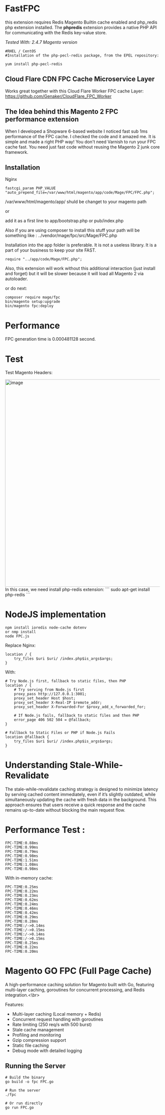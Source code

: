 # FastFPC
this extension requires Redis Magento Builtin cache enabled and  php_redis php extension installed.
The **phpredis** extension provides a native PHP API for communicating with the Redis key-value store. 

*Tested With: 2.4.7 Magento version*
```
#RHEL / CentOS
#Installation of the php-pecl-redis package, from the EPEL repository:

yum install php-pecl-redis
```
## Cloud Flare CDN FPC Cache Microservice Layer 

Works great together with this Cloud Flare Worker FPC cache Layer:
https://github.com/Genaker/CloudFlare_FPC_Worker


## The Idea behind this Magento 2 FPC performance extension 

When I developed a Shopware 6-based website I noticed fast sub 1ms performance of the FPC cache. I checked the code and it amazed me. It is simple and made a right PHP  way! You don't need Varnish to run your FPC cache fast. You need just fast code without reusing the Magento 2 junk core framework.

## Installation 

Nginx 

```
fastcgi_param PHP_VALUE "auto_prepend_file=/var/www/html/magento/app/code/Mage/FPC/FPC.php";
```
/var/www/html/magento/app/ shuld be changet to your magento path 

or 

add it as a first line to app/bootstrap.php or pub/index.php

Also if you are using composer to install this stuff your path will be something like : ../vendor/mage/fpc/src/Mage/FPC.php

Installation into the app folder is preferable.  It is not a useless library. It is a part of your business to keep your site FAST. 

```
require "../app/code/Mage/FPC.php";
```

Also, this extension will work without this additional interaction (just install and forget) but it will be slower because it will load all Magento 2 via autoloader.

or do next:

```
composer require mage/fpc
bin/magento setup:upgrade
bin/magento fpc:deploy
```

# Performance

FPC generation time is 0.000481128 second.

# Test 

Test Magento Headers: 

<img width="675" alt="image" src="https://github.com/user-attachments/assets/52656300-096c-4e9c-8900-1f5bd9b1c882" />
</br>
In this case, we need install php-redis extension:
```
sudo apt-get install php-redis 
```

# NodeJS implementation

```
npm install ioredis node-cache dotenv
or nmp install
node FPC.js
```
Replace Nginx:
```
location / {
    try_files $uri $uri/ /index.php$is_args$args;
}
```
With:
```
# Try Node.js first, fallback to static files, then PHP
location / {
    # Try serving from Node.js first
    proxy_pass http://127.0.0.1:3001;
    proxy_set_header Host $host;
    proxy_set_header X-Real-IP $remote_addr;
    proxy_set_header X-Forwarded-For $proxy_add_x_forwarded_for;

    # If Node.js fails, fallback to static files and then PHP
    error_page 406 502 504 = @fallback;
}

# Fallback to Static Files or PHP if Node.js Fails
location @fallback {
    try_files $uri $uri/ /index.php$is_args$args;
}
```

# Understanding Stale-While-Revalidate
The stale-while-revalidate caching strategy is designed to minimize latency by serving cached content immediately, even if it’s slightly outdated, while simultaneously updating the cache with fresh data in the background. This approach ensures that users receive a quick response and the cache remains up-to-date without blocking the main request flow.

# Performance Test : 
```
FPC-TIME:0.88ms
FPC-TIME:0.99ms
FPC-TIME:0.79ms
FPC-TIME:0.98ms
FPC-TIME:1.51ms
FPC-TIME:1.08ms
FPC-TIME:0.98ms
```
With in-memory cache: 
```
FPC-TIME:0.25ms
FPC-TIME:0.22ms
FPC-TIME:0.23ms
FPC-TIME:0.62ms
FPC-TIME:0.24ms
FPC-TIME:0.46ms
FPC-TIME:0.42ms
FPC-TIME:0.29ms
FPC-TIME:0.28ms
FPC-TIME:/->0.14ms
FPC-TIME:/->0.15ms
FPC-TIME:/->0.14ms
FPC-TIME:/->0.15ms
FPC-TIME:0.25ms
FPC-TIME:0.22ms
FPC-TIME:0.20ms
```

# Magento GO FPC (Full Page Cache)
A high-performance caching solution for Magento built with Go, featuring multi-layer caching, goroutines for concurrent processing, and Redis integration.<\br>

Features:
- Multi-layer caching (Local memory + Redis)
- Concurrent request handling with goroutines
- Rate limiting (250 req/s with 500 burst)
- Stale cache management
- Profiling and monitoring
- Gzip compression support
- Static file caching
- Debug mode with detailed logging

## Running the Server

```
# Build the binary
go build -o fpc FPC.go

# Run the server
./fpc

# Or run directly
go run FPC.go
```